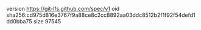 version https://git-lfs.github.com/spec/v1
oid sha256:cd975d816e3767f9a88ce8c2cc8892aa03ddc8512b2f1f92f54defd1dd0bba75
size 97545
